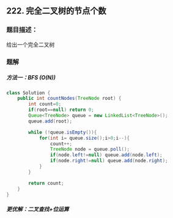## 222. 完全二叉树的节点个数

### **题目描述：**

给出一个完全二叉树

### **题解**

##### 方法一：BFS ($O(N)$)

```java
class Solution {
    public int countNodes(TreeNode root) {
        int count=0;
        if(root==null) return 0;
        Queue<TreeNode> queue = new LinkedList<TreeNode>();
        queue.add(root);

        while (!queue.isEmpty()){
            for(int i= queue.size();i>0;i--){
                count++;
                TreeNode node = queue.poll();
                if(node.left!=null) queue.add(node.left);
                if(node.right!=null) queue.add(node.right);
            }
        }

        return count;
    }
}
```

##### 更优解：二叉查找+位运算

